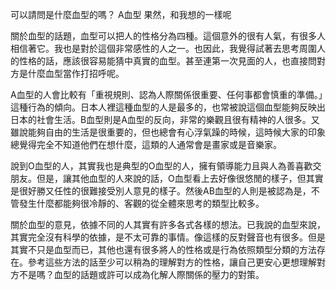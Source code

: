 可以請問是什麼血型的嗎？
A血型
果然，和我想的一樣呢

關於血型的話題，血型可以把人的性格分為四種。這個意外的很有人氣，有很多人相信著它。我也是對於這個非常感性的人之一。也因此，我覺得試著去思考周圍人的性格的話，應該很容易能猜中真實的血型。甚至連第一次見面的人，也直接問對方是什麼血型當作打招呼呢。

A血型的人會比較有「重視規則、認為人際關係很重要、任何事都會慎重的準備。」這種行為的傾向。日本人裡這種血型的人是最多的，也常被說這個血型能夠反映出日本的社會生活。B血型則是A血型的反向，非常的樂觀且很有精神的人很多。又雖說能夠自由的生活是很重要的，但也總會有心浮氣躁的時候，這時候大家的印象總覺得完全不知道他們在想什麼，這類的人通常會是畫家或是音樂家。

說到O血型的人，其實我也是典型的O血型的人，擁有領導能力且與人為善喜歡交朋友。但是，讓其他血型的人來說的話，O血型看上去好像很悠閒的樣子，但其實是很好勝又任性的很難接受別人意見的樣子。然後AB血型的人則是被認為是，不管發生什麼都能夠很冷靜的、客觀的從全體來思考的類型比較多。

關於血型的意見，依據不同的人其實有許多各式各樣的想法。已我說的血型來說，其實完全沒有科學的依據，是不太可靠的事情。像這樣的反對聲音也有很多。但是其實不只是血型而已，其他也還有很多將人的性格或是行為依照類型分類的方法存在。參考這些方法的話至少可以稍為的理解對方的性格，讓自己更安心更想理解對方不是嗎？血型的話題或許可以成為化解人際關係的壓力的對策。











